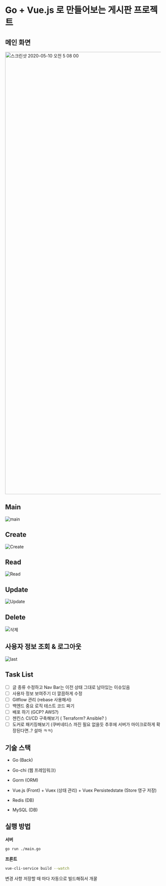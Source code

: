 # Go + Vue.js 로 만들어보는 게시판 프로젝트

## 메인 화면

<img width="1429" alt="스크린샷 2020-05-10 오전 5 08 00" src="https://user-images.githubusercontent.com/43809168/81484159-839f2100-927e-11ea-9f7a-6b5567876193.png">

## Main

![main](https://user-images.githubusercontent.com/43809168/81484162-8863d500-927e-11ea-87f9-0a7d18974333.gif)

## Create

![Create](https://user-images.githubusercontent.com/43809168/81484232-e690b800-927e-11ea-86cc-bd9996e15529.gif)

## Read

![Read](https://user-images.githubusercontent.com/43809168/81484234-e85a7b80-927e-11ea-896e-433d34c099bb.gif)

## Update

![Update](https://user-images.githubusercontent.com/43809168/81484281-4edf9980-927f-11ea-91cd-95227c2ddb60.gif)

## Delete

![삭제](https://user-images.githubusercontent.com/43809168/81484238-edb7c600-927e-11ea-8b69-1f033cb4993c.gif)

## 사용자 정보 조회 & 로그아웃

![last](https://user-images.githubusercontent.com/43809168/81484241-f3151080-927e-11ea-912c-a2b1a22278ff.gif)

## Task List

-[ ] 글 종류 수정하고 Nav Bar는 이전 상태 그대로 남아있는 이슈있음
-[ ] 사용자 정보 보여주기 더 깔끔하게 수정
-[ ] Gitflow 관리 (rebase 사용해서)
-[ ] 백엔드 중요 로직 테스트 코드 짜기
-[ ] 배포 하기 (GCP? AWS?)
-[ ] 젠킨스 CI/CD 구축해보기 ( Terraform? Ansible? )
-[ ] 도커로 패키징해보기 (쿠버네티스 까진 필요 없을듯 추후에 서버가 마이크로하게 확장된다면..? 설마 ㅋㅋ)

## 기술 스택

- Go (Back)

- Go-chi (웹 프레임워크)

- Gorm (ORM)

- Vue.js (Front) + Vuex (상태 관리) + Vuex Persistedstate (Store 영구 저장)

- Redis (DB)

- MySQL (DB)

## 실행 방법

**서버**

```bash
go run ./main.go
```

**프론트**

```bash
vue-cli-service build --watch
```

변경 사항 저장할 때 마다 자동으로 빌드해줘서 개꿀
